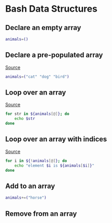 # Bash Data Structures

## Declare an empty array
``` bash
animals=()
```

## Declare a pre-populated array
[Source](https://www.freecodecamp.org/news/bash-array-how-to-declare-an-array-of-strings-in-a-bash-script/)
``` bash
animals=("cat" "dog" "bird")
```

## Loop over an array
[Source](https://www.freecodecamp.org/news/bash-array-how-to-declare-an-array-of-strings-in-a-bash-script/)
``` bash
for str in ${animals[@]}; do
    echo $str
done
```

## Loop over an array with indices
[Source](https://www.freecodecamp.org/news/bash-array-how-to-declare-an-array-of-strings-in-a-bash-script/)
``` bash
for i in ${!animals[@]}; do
    echo "element $i is ${animals[$i]}"
done
```

## Add to an array
``` bash
animals+=("horse")
```

## Remove from an array
``` bash

```
